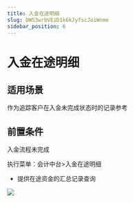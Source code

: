 ```yaml
---
title: 入金在途明细
slug: DWS3wrbVEiD1k6kJyfscJoiWnme
sidebar_position: 6
---
```



# 入金在途明细

## 适用场景 

作为追踪客户在入金未完成状态时的记录参考

## 前置条件 

入金流程未完成

执行菜单：会计中台&gt;入金在途明细

- 提供在途资金的汇总记录查询

<img src="/assets/TKUkbU4I0oHRx8xxhgPcx4AjnB6.png"/>

